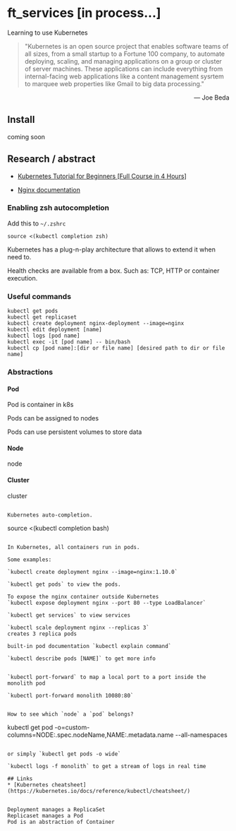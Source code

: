 # ft_services [in process...]
Learning to use Kubernetes

> "Kubernetes is an open source project that enables software teams of all sizes, from a small startup to a Fortune 100 company, to automate deploying, scaling, and managing applications on a group or cluster of server machines.
>These applications can include everything from internal-facing web applications like a content management sysrtem to marquee web properties like Gmail to big data processing."

<div style="text-align: right">— Joe Beda</div>

## Install
coming soon

## Research / abstract

* [Kubernetes Tutorial for Beginners [Full Course in 4 Hours]](https://youtu.be/X48VuDVv0do)

* [Nginx documentation](http://nginx.org/en/docs/beginners_guide.html)

### Enabling zsh autocompletion

Add this to `~/.zshrc`
```
source <(kubectl completion zsh)
```

Kubernetes has a plug-n-play architecture that allows to extend it when need to.

Health checks are available from a box. Such as: TCP, HTTP or container execution.



### Useful commands
```
kubectl get pods
kubectl get replicaset
kubectl create deployment nginx-deployment --image=nginx
kubectl edit deployment [name]
kubectl logs [pod name]
kubectl exec -it [pod name] -- bin/bash
kubectl cp [pod name]:[dir or file name] [desired path to dir or file name]
```

### Abstractions

#### Pod

Pod is container in k8s

Pods can be assigned to nodes

Pods can use persistent volumes to store data

#### Node
node			

#### Cluster
cluster
```

Kubernetes auto-completion.
```
source <(kubectl completion bash)
```

In Kubernetes, all containers run in pods.

Some examples:

`kubectl create deployment nginx --image=nginx:1.10.0`

`kubectl get pods` to view the pods.

To expose the nginx container outside Kubernetes
`kubectl expose deployment nginx --port 80 --type LoadBalancer`

`kubectl get services` to view services

`kubectl scale deployment nginx --replicas 3`
creates 3 replica pods

built-in pod documentation `kubectl explain command`

`kubectl describe pods [NAME]` to get more info


`kubectl port-forward` to map a local port to a port inside the monolith pod

`kubectl port-forward monolith 10080:80`


How to see which `node` a `pod` belongs?
```
kubectl get pod -o=custom-columns=NODE:.spec.nodeName,NAME:.metadata.name --all-namespaces
```

or simply `kubectl get pods -o wide`

`kubectl logs -f monolith` to get a stream of logs in real time

## Links
* [Kubernetes cheatsheet](https://kubernetes.io/docs/reference/kubectl/cheatsheet/)


Deployment manages a ReplicaSet
Replicaset manages a Pod
Pod is an abstraction of Container